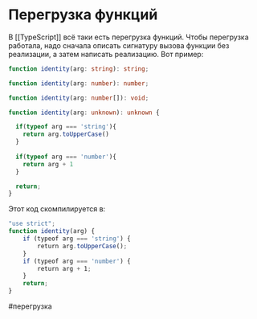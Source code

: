 # Перегрузка функций

В [[TypeScript]] всё таки есть перегрузка функций. Чтобы перегрузка работала, надо сначала описать сигнатуру вызова функции без реализации, а затем написать реализацию.
Вот пример:

```typescript
function identity(arg: string): string;

function identity(arg: number): number;

function identity(arg: number[]): void;

function identity(arg: unknown): unknown {

  if(typeof arg === 'string'){
    return arg.toUpperCase()
  }
  
  if(typeof arg === 'number'){
    return arg + 1
  }

  return;
}
```

Этот код скомпилируется в:
```javascript
"use strict";
function identity(arg) {    
	if (typeof arg === 'string') {       
		return arg.toUpperCase();
	}
	if (typeof arg === 'number') {
		return arg + 1;
	}
	return;
}
```



#перегрузка
